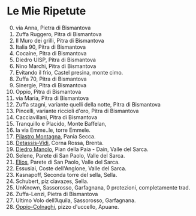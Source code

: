 Le Mie Ripetute
===
00. via Anna, Pietra di Bismantova
01. Zuffa Ruggero, Pitra di Bismantova
02. Il Muro dei grilli, Pitra di Bismantova
03. Italia 90, Pitra di Bismantova
04. Cocaine, Pitra di Bismantova
05. Diedro UISP, Pitra di Bismantova
06. Nino Marchi, Pitra di Bismantova
07. Evitando il frio, Castel presina, monte cimo.
08. Zuffa 70, Pitra di Bismantova
09. Sinergie, Pitra di Bismantova
10. Oppio, Pitra di Bismantova
11. via Maria, Pitra di Bismantova
12. Zuffa stagni, variante quelli della notte, Pitra di Bismantova
13. Pincelli, variante riccioli d'oro, Pitra di Bismantova
14. Cacciavillani, Pitra di Bismantova
15. Tranquillo e Placido, Monte Baffelan, 
16. la via Emme..le, torre Emmele.
17. [Pilastro Montagna](https://belle94.github.io/ClimbingBook/Pilastro-Montagna), Pania Secca.
18. [Detassis-Vidi](https://belle94.github.io/ClimbingBook/Detassis-Vidi), Corna Rossa, Brenta.
19. [Diedro Manolo](https://belle94.github.io/ClimbingBook/Diedro-Manolo), Pian della Paia - Dain, Valle del Sarca.
20. Selene, Parete di San Paolo, Valle del Sarca.
21. [Elios](https://belle94.github.io/ClimbingBook/Elios), Parete di San Paolo, Valle del Sarca.
22. Essusiai, Coste dell'Anglone, Valle del Sarca.
23. Kasnapoff, Seconda torre del sella, Sella.
24. Schubert, piz ciavazes, Sella.
25. UnKnown, Sassorosso, Garfagnana, 0 protezioni, completamente trad.
26. Zuffa-Lenzi, Pietra di Bismantova
27. Ultimo Volo dell’Aquila, Sassorosso, Garfagnana.
28. [Oppio-Colnaghi](https://github.com/Belle94/ClimbingBook/blob/gh-pages/Oppio-Colnaghi.md), pizzo d'uccello, Apuane.
